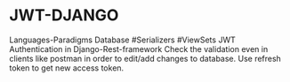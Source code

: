 # JWT-DJANGO
Languages-Paradigms Database
#Serializers
#ViewSets
JWT Authentication in Django-Rest-framework
Check the validation even in clients like postman in order to edit/add changes to database.
Use refresh token to get new access token.

